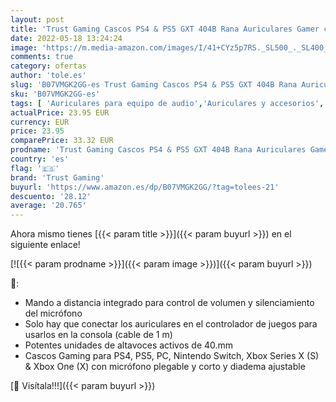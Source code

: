 ```yaml
---
layout: post
title: 'Trust Gaming Cascos PS4 & PS5 GXT 404B Rana Auriculares Gamer con Micrófono Plegable y Corto y Diadema Ajustable  Cable de 2 m  para Playstation 4 & 5 - Azul'
date: 2022-05-18 13:24:24
image: 'https://m.media-amazon.com/images/I/41+CYz5p7RS._SL500_._SL400_.jpg'
comments: true
category: ofertas
author: 'tole.es'
slug: 'B07VMGK2GG-es Trust Gaming Cascos PS4 & PS5 GXT 404B Rana Auriculares...'
sku: 'B07VMGK2GG-es'
tags: [ 'Auriculares para equipo de audio','Auriculares y accesorios','Electrónica','playstation','ps4','ps5','trust gaming','🇪🇸', ]
actualPrice: 23.95 EUR
currency: EUR
price: 23.95
comparePrice: 33.32 EUR
prodname: 'Trust Gaming Cascos PS4 & PS5 GXT 404B Rana Auriculares Gamer con Micrófono Plegable y Corto y Diadema Ajustable  Cable de 2 m  para Playstation 4 & 5 - Azul'
country: 'es'
flag: '🇪🇸'
brand: 'Trust Gaming'
buyurl: 'https://www.amazon.es/dp/B07VMGK2GG/?tag=tolees-21'
descuento: '28.12'
average: '20.765'
---
```


Ahora mismo tienes [{{< param title >}}]({{< param buyurl >}}) en el siguiente enlace!

[![{{< param prodname >}}]({{< param image >}})]({{< param buyurl >}})

🔎:

- Mando a distancia integrado para control de volumen y silenciamiento del micrófono
- Solo hay que conectar los auriculares en el controlador de juegos para usarlos en la consola (cable de 1 m)
- Potentes unidades de altavoces activos de 40.mm
- Cascos Gaming para PS4, PS5, PC, Nintendo Switch, Xbox Series X (S) & Xbox One (X) con micrófono plegable y corto y diadema ajustable

[🛒 Visítala!!!]({{< param buyurl >}})
